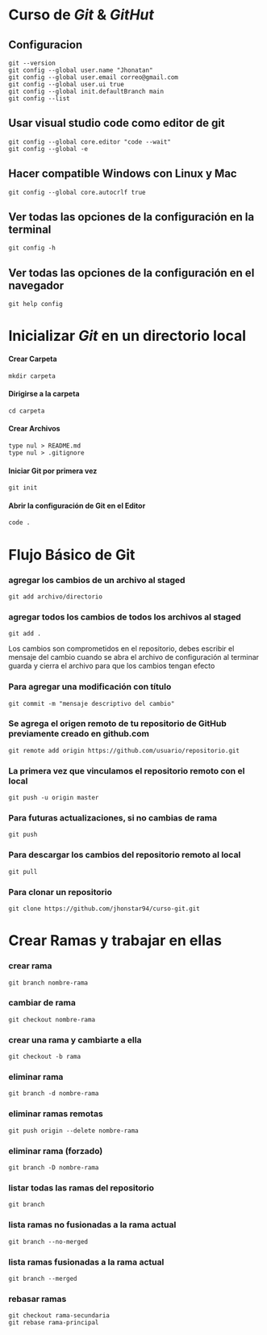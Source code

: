 # Curso de _Git_ & _GitHut_
## Configuracion
```
git --version
git config --global user.name "Jhonatan"
git config --global user.email correo@gmail.com
git config --global user.ui true
git config --global init.defaultBranch main
git config --list
```
## Usar visual studio code como editor de git
```
git config --global core.editor "code --wait"
git config --global -e
```
## Hacer compatible Windows con Linux y Mac
```
git config --global core.autocrlf true
```
## Ver todas las opciones de la configuración en la terminal
```
git config -h
```
## Ver todas las opciones de la configuración en el navegador
```
git help config
```
# Inicializar  _Git_  en un directorio local
#### Crear Carpeta
```
mkdir carpeta
```
#### Dirigirse a la carpeta
```
cd carpeta
```
#### Crear Archivos
```
type nul > README.md
type nul > .gitignore
```
#### Iniciar Git por primera vez
```
git init
```
#### Abrir la configuración de Git en el Editor
```
code .
```
# Flujo Básico de Git
### agregar los cambios de un archivo al staged
```
git add archivo/directorio
```
### agregar todos los cambios de todos los archivos al staged
```
git add .
```
Los cambios son comprometidos en el repositorio, debes escribir el mensaje del cambio cuando se abra el archivo de configuración al terminar guarda y cierra el archivo para que los cambios tengan efecto
### Para agregar una modificación con título
```
git commit -m "mensaje descriptivo del cambio"
```
### Se agrega el origen remoto de tu repositorio de GitHub previamente creado en github.com
```
git remote add origin https://github.com/usuario/repositorio.git
```
### La primera vez que vinculamos el repositorio remoto con el local
```
git push -u origin master
```
### Para futuras actualizaciones, si no cambias de rama
```
git push
```
### Para descargar los cambios del repositorio remoto al local
```
git pull
```
### Para clonar un repositorio
```
git clone https://github.com/jhonstar94/curso-git.git
```
# Crear Ramas y trabajar en ellas
### crear rama
```
git branch nombre-rama
```

### cambiar de rama
```
git checkout nombre-rama
```

### crear una rama y cambiarte a ella
```
git checkout -b rama
```

### eliminar rama
```
git branch -d nombre-rama
```

### eliminar ramas remotas
```
git push origin --delete nombre-rama
```

### eliminar rama (forzado)
```
git branch -D nombre-rama
```

### listar todas las ramas del repositorio
```
git branch
```

### lista ramas no fusionadas a la rama actual
```
git branch --no-merged
```

### lista ramas fusionadas a la rama actual
```
git branch --merged
```

### rebasar ramas
```
git checkout rama-secundaria
git rebase rama-principal
```
